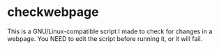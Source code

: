 # checkwebpage
This is a GNU/Linux-compatible script I made to check for changes in a webpage.
You NEED to edit the script before running it, or it will fail.
